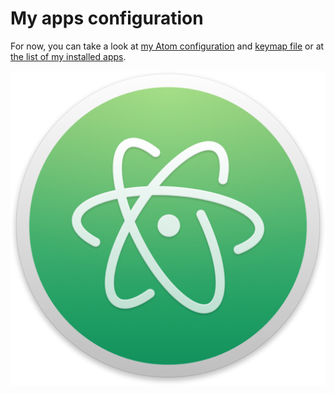 # My apps configuration

For now, you can take a look at [my Atom configuration](Atom.md) and [keymap file](keymap.cson) or at [the list of my installed apps](MacApps.md).

![Atom](../img/atom.png "Atom Logo")
